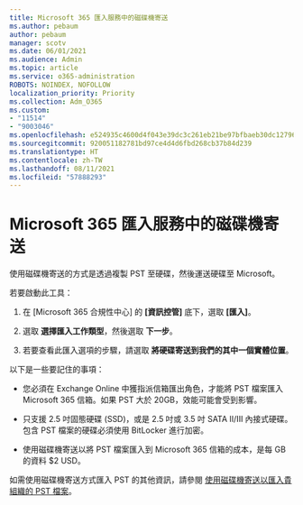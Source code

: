 ```yaml
---
title: Microsoft 365 匯入服務中的磁碟機寄送
ms.author: pebaum
author: pebaum
manager: scotv
ms.date: 06/01/2021
ms.audience: Admin
ms.topic: article
ms.service: o365-administration
ROBOTS: NOINDEX, NOFOLLOW
localization_priority: Priority
ms.collection: Adm_O365
ms.custom:
- "11514"
- "9003046"
ms.openlocfilehash: e524935c4600d4f043e39dc3c261eb21be97bfbaeb30dc1279676e2d5578ba4b
ms.sourcegitcommit: 920051182781bd97ce4d4d6fbd268cb37b84d239
ms.translationtype: HT
ms.contentlocale: zh-TW
ms.lasthandoff: 08/11/2021
ms.locfileid: "57888293"
---
```

# <a name="drive-shipping-in-the-microsoft-365-import-service"></a>Microsoft 365 匯入服務中的磁碟機寄送

使用磁碟機寄送的方式是透過複製 PST 至硬碟，然後運送硬碟至 Microsoft。

若要啟動此工具：

1. 在 [Microsoft 365 合規性中心] 的 **[資訊控管]** 底下，選取 **[匯入]**。

1. 選取 **選擇匯入工作類型**，然後選取 **下一步**。

1. 若要查看此匯入選項的步驟，請選取 **將硬碟寄送到我們的其中一個實體位置**。

以下是一些要記住的事項：

- 您必須在 Exchange Online 中獲指派信箱匯出角色，才能將 PST 檔案匯入 Microsoft 365 信箱。如果 PST 大於 20GB，效能可能會受到影響。

- 只支援 2.5 吋固態硬碟 (SSD)，或是 2.5 吋或 3.5 吋 SATA II/III 內接式硬碟。
包含 PST 檔案的硬碟必須使用 BitLocker 進行加密。

- 使用磁碟機寄送以將 PST 檔案匯入到 Microsoft 365 信箱的成本，是每 GB 的資料 $2 USD。

如需使用磁碟機寄送方式匯入 PST 的其他資訊，請參閱 [使用磁碟機寄送以匯入貴組織的 PST 檔案](https://docs.microsoft.com/microsoft-365/compliance/use-drive-shipping-to-import-pst-files-to-office-365)。